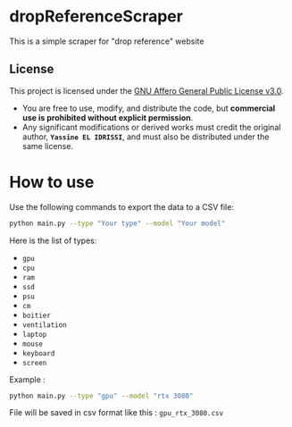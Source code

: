 # dropReferenceScraper
This is a simple scraper for "drop reference" website

## License
This project is licensed under the [GNU Affero General Public License v3.0](https://www.gnu.org/licenses/agpl-3.0.html).
- You are free to use, modify, and distribute the code, but **commercial use is prohibited without explicit permission**.
- Any significant modifications or derived works must credit the original author, **`Yassine EL IDRISSI`**, and must also be distributed under the same license.

# How to use

Use the following commands to export the data to a CSV file:

```bash
python main.py --type "Your type" --model "Your model"
```

Here is the list of types:

- `gpu`
- `cpu`
- `ram`
- `ssd`
- `psu`
- `cm`
- `boitier`
- `ventilation`
- `laptop`
- `mouse`
- `keyboard`
- `screen`

Example :

```bash
python main.py --type "gpu" --model "rtx 3080"
```

File will be saved in csv format like this : `gpu_rtx_3080.csv`